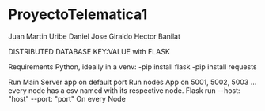 # ProyectoTelematica1
Juan Martin Uribe
Daniel Jose Giraldo
Hector Banilat

DISTRIBUTED DATABASE KEY:VALUE with FLASK

Requirements
Python, ideally in a venv:
-pip install flask
-pip install requests

Run Main Server app on default port
Run nodes App on 5001, 5002, 5003 ... every node has a csv named with its respective node.
Flask run --host: "host" --port: "port" On every Node 
